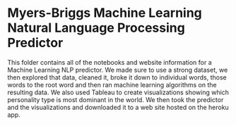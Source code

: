 # Myers-Briggs Machine Learning Natural Language Processing Predictor

This folder contains all of the notebooks and website information for a Machine Learning NLP predictor. We made sure to use a strong dataset, we then explored that data, cleaned it, broke it down to individual words, those words to the root word and then ran machine learning algorithms on the resulting data. We also used Tableau to create visualizations showing which personality type is most dominant in the world. We then took the predictor and the visualizations and downloaded it to a web site hosted on the heroku app. 
